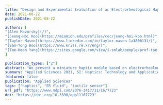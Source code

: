 ```yaml
---
title: "Design and Experimental Evaluation of an Electrorheological Haptic Module with Embedded Sensing"
date: 2021-08-22
publishDate: 2021-08-22

authors: [
"[Alex Mazursky](/)", 
"[Jeong-Hoi Koo](https://miamioh.edu/profiles/cec/jeong-hoi-koo.html)",
"[Taylor Mason](https://www.linkedin.com/in/taylor-mason-1a3800131/)", 
"[Sam-Yong Woo](https://www.kriss.re.kr/eng/)", 
"[Tae-Heon Yang](https://sites.google.com/view/i-smlab/people/prof-tae-heon-yang?authuser=0)"
]

publication_types: ["2"]
abstract: "We present a miniature haptic module based on electrorheological ﬂuid, designed for conveying combined stiffness and vibrotactile sensations at a small scale. Haptic feedback is produced through electrorheological ﬂuid’s controllable resistive force and varies with the actuator’s deformation. To demonstrate the proposed actuator’s feedback in realistic applications, a method for measuring the actuator’s deformation must be implemented for active control. To this end, in this study, we incorporate a sensor design based on a bend-sensitive resistive ﬁlm to the ER haptic actuator. The combined actuator and sensor module was tested for its ability to simultaneously actuate and sense the actuator’s state under indentation. The results show that the bend sensor can accurately track the actuator’s displacement over its stroke. Thus, the proposed sensor may enable control of the output resistive force according to displacement, which may lead to more informed and engaging combined kinesthetic and tactile feedback."
summary: "Applied Sciences 2021, SI: Haptics: Technology and Applications, Feature Paper"
featured: false
publication: "Applied Sciences"
tags: ["haptics", "ER fluid", "tactile sensor"]
url_pdf: "https://www.mdpi.com/2076-3417/11/16/7723"
doi: "https://doi.org/10.3390/app11167723"
---
```

